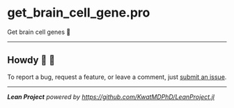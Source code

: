 # get_brain_cell_gene.pro

Get brain cell genes :brain:

---

## Howdy :wave: :cowboy_hat_face:

To report a bug, request a feature, or leave a comment, just [submit an issue](https://github.com/KwatMDPhD/get_brain_cell_gene.pro/issues/new/choose).

---

_**Lean Project** powered by https://github.com/KwatMDPhD/LeanProject.jl_
